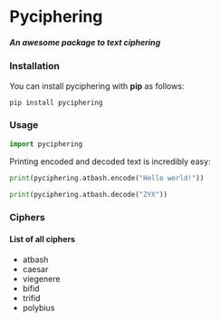 # Pyciphering

##### An awesome package to text ciphering

### Installation

You can install pyciphering with **pip** as follows:

```
pip install pyciphering
```

### Usage

```python
import pyciphering
```

Printing encoded and decoded text is incredibly easy:

```python
print(pyciphering.atbash.encode("Hello world!"))

print(pyciphering.atbash.decode("ZYX"))
```

### Ciphers

#### List of all ciphers

- atbash
- caesar
- viegenere
- bifid
- trifid
- polybius